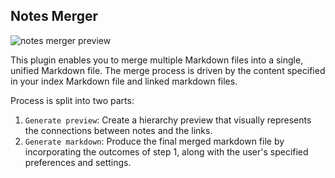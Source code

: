 ## Notes Merger
![notes merger preview](https://github.com/niffka/obsidian_addon/blob/master/src/img/generate_markdown.png)

This plugin enables you to merge multiple Markdown files into a single, unified Markdown file. The merge process is driven by the content specified in your index Markdown file and linked markdown files.

Process is split into two parts:
1. `Generate preview`: Create a hierarchy preview that visually represents the connections between notes and the links.
2. `Generate markdown`: Produce the final merged markdown file by incorporating the outcomes of step 1, along with the user's specified preferences and settings.
